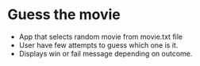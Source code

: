 # Guess the movie

- App that selects random movie from movie.txt file
- User have few attempts to guess which one is it.
- Displays win or fail message depending on outcome.


